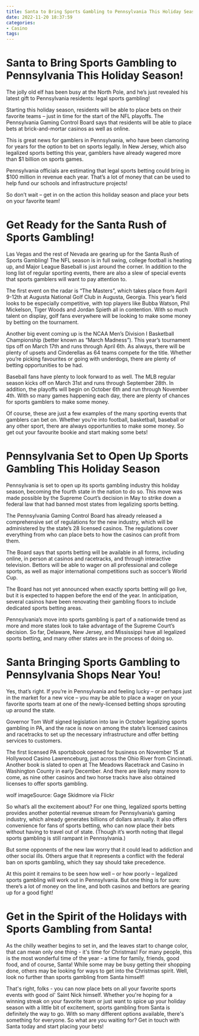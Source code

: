 ```yaml
---
title: Santa to Bring Sports Gambling to Pennsylvania This Holiday Season!
date: 2022-11-20 18:37:59
categories:
- Casino
tags:
---
```



#  Santa to Bring Sports Gambling to Pennsylvania This Holiday Season!

The jolly old elf has been busy at the North Pole, and he’s just revealed his latest gift to Pennsylvania residents: legal sports gambling!

Starting this holiday season, residents will be able to place bets on their favorite teams – just in time for the start of the NFL playoffs. The Pennsylvania Gaming Control Board says that residents will be able to place bets at brick-and-mortar casinos as well as online.

This is great news for gamblers in Pennsylvania, who have been clamoring for years for the option to bet on sports legally. In New Jersey, which also legalized sports betting this year, gamblers have already wagered more than $1 billion on sports games.

Pennsylvania officials are estimating that legal sports betting could bring in $100 million in revenue each year. That’s a lot of money that can be used to help fund our schools and infrastructure projects!

So don’t wait – get in on the action this holiday season and place your bets on your favorite team!

#  Get Ready for the Santa Rush of Sports Gambling!

Las Vegas and the rest of Nevada are gearing up for the Santa Rush of Sports Gambling! The NFL season is in full swing, college football is heating up, and Major League Baseball is just around the corner. In addition to the long list of regular sporting events, there are also a slew of special events that sports gamblers will want to pay attention to.

The first event on the radar is “The Masters”, which takes place from April 9-12th at Augusta National Golf Club in Augusta, Georgia. This year’s field looks to be especially competitive, with top players like Bubba Watson, Phil Mickelson, Tiger Woods and Jordan Spieth all in contention. With so much talent on display, golf fans everywhere will be looking to make some money by betting on the tournament.

Another big event coming up is the NCAA Men’s Division I Basketball Championship (better known as “March Madness”). This year’s tournament tips off on March 17th and runs through April 6th. As always, there will be plenty of upsets and Cinderellas as 64 teams compete for the title. Whether you’re picking favourites or going with underdogs, there are plenty of betting opportunities to be had.

Baseball fans have plenty to look forward to as well. The MLB regular season kicks off on March 31st and runs through September 28th. In addition, the playoffs will begin on October 6th and run through November 4th. With so many games happening each day, there are plenty of chances for sports gamblers to make some money.

Of course, these are just a few examples of the many sporting events that gamblers can bet on. Whether you’re into football, basketball, baseball or any other sport, there are always opportunities to make some money. So get out your favourite bookie and start making some bets!

#  Pennsylvania Set to Open Up Sports Gambling This Holiday Season

Pennsylvania is set to open up its sports gambling industry this holiday season, becoming the fourth state in the nation to do so. This move was made possible by the Supreme Court’s decision in May to strike down a federal law that had banned most states from legalizing sports betting.

The Pennsylvania Gaming Control Board has already released a comprehensive set of regulations for the new industry, which will be administered by the state’s 28 licensed casinos. The regulations cover everything from who can place bets to how the casinos can profit from them.

The Board says that sports betting will be available in all forms, including online, in person at casinos and racetracks, and through interactive television. Bettors will be able to wager on all professional and college sports, as well as major international competitions such as soccer’s World Cup.

The Board has not yet announced when exactly sports betting will go live, but it is expected to happen before the end of the year. In anticipation, several casinos have been renovating their gambling floors to include dedicated sports betting areas.

Pennsylvania’s move into sports gambling is part of a nationwide trend as more and more states look to take advantage of the Supreme Court’s decision. So far, Delaware, New Jersey, and Mississippi have all legalized sports betting, and many other states are in the process of doing so.

#  Santa Bringing Sports Gambling to Pennsylvania Shops Near You!

Yes, that’s right. If you’re in Pennsylvania and feeling lucky – or perhaps just in the market for a new vice – you may be able to place a wager on your favorite sports team at one of the newly-licensed betting shops sprouting up around the state.

Governor Tom Wolf signed legislation into law in October legalizing sports gambling in PA, and the race is now on among the state’s licensed casinos and racetracks to set up the necessary infrastructure and offer betting services to customers.

The first licensed PA sportsbook opened for business on November 15 at Hollywood Casino Lawrenceburg, just across the Ohio River from Cincinnati. Another book is slated to open at The Meadows Racetrack and Casino in Washington County in early December. And there are likely many more to come, as nine other casinos and two horse tracks have also obtained licenses to offer sports gambling.

 wolf imageSource: Gage Skidmore via Flickr

So what’s all the excitement about? For one thing, legalized sports betting provides another potential revenue stream for Pennsylvania’s gaming industry, which already generates billions of dollars annually. It also offers convenience for fans of sports betting, who can now place their bets without having to travel out of state. (Though it’s worth noting that illegal sports gambling is still rampant in Pennsylvania.)

But some opponents of the new law worry that it could lead to addiction and other social ills. Others argue that it represents a conflict with the federal ban on sports gambling, which they say should take precedence.

At this point it remains to be seen how well – or how poorly – legalized sports gambling will work out in Pennsylvania. But one thing is for sure: there’s a lot of money on the line, and both casinos and bettors are gearing up for a good fight!

#  Get in the Spirit of the Holidays with Sports Gambling from Santa!

As the chilly weather begins to set in, and the leaves start to change color, that can mean only one thing - it's time for Christmas! For many people, this is the most wonderful time of the year - a time for family, friends, good food, and of course, Santa! While some may be busy getting their shopping done, others may be looking for ways to get into the Christmas spirit. Well, look no further than sports gambling from Santa himself!

That's right, folks - you can now place bets on all your favorite sports events with good ol' Saint Nick himself. Whether you're hoping for a winning streak on your favorite team or just want to spice up your holiday season with a little bit of excitement, sports gambling from Santa is definitely the way to go. With so many different options available, there's something for everyone. So what are you waiting for? Get in touch with Santa today and start placing your bets!